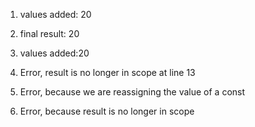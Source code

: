
1)  values added: 20

2)  final result: 20

3)  values added:20

4)  Error, result is no longer in scope at line 13

5)  Error, because we are reassigning the value of a const

6)  Error, because result is no longer in scope
